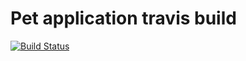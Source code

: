 # Pet application travis build

[![Build Status](https://travis-ci.org/Njaya2019/pet_app.svg?branch=master)](https://travis-ci.org/Njaya2019/pet_app)
